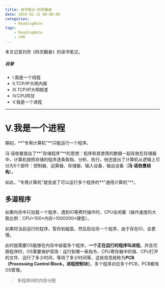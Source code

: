```yaml
---
title: 读书笔记-码农翻身
date: 2019-02-15 00:00:00
categories:
    - ReadingNote
tags:
    - ReadingNote
    - JVM
---
```


本文记录刘欣《码农翻身》的读书笔记。

<!-- more -->

##### 目录
+ I.我是一个线程
+ II.TCP/IP大明内阁
+ III.TCP/IP大明邮差
+ IV.CPU阿甘
+ V.我是一个进程


---
# V.我是一个进程

期初，**"专用计算机"**只能运行一个程序。

冯·诺依曼提出了**"存储程序"**的思想：程序和其使用的数据一起存放在存储器中，计算机按照存储的程序逐条取指、分析、执行。他还提出了计算机从逻辑上可分为5个部件：控制器、运算器、存储器、输入设备、输出设备（**冯·诺依曼结构**）。

如此，"专用计算机"就变成了可以运行多个程序的**"通用计算机"**。

## 多道程序

如果内存中只加载一个程序，遇到IO等费时操作时，CPU会闲置（操作速度的大致比例：CPU=100×内存=1000000×硬盘）。

如果将当前运行的程序，暂存到磁盘，然后启动另一个程序，由于存在IO，会更慢。

此时就需要OS能够在内存中装载多个程序。**一个正在运行的程序叫进程**。并且切换程序时，OS需要保护现场：运行到哪一条指令、CPU寄存器中的值、CPU打开的文件、运行了多少时间、等待了多少时间等，这些信息统称为**PCB（Processing Control Block，进程控制块）**。多个程序对应多个PCB，PCB都有OS管理。

> 多程序间的内存分配

